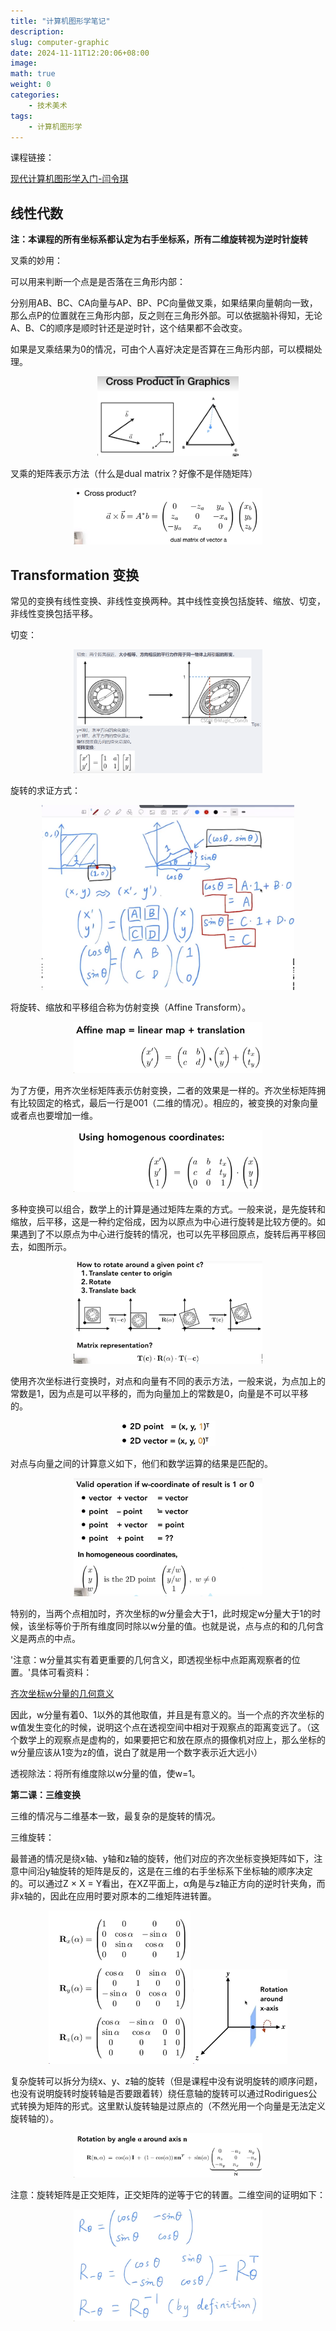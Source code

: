 ```yaml
---
title: "计算机图形学笔记"
description: 
slug: computer-graphic
date: 2024-11-11T12:20:06+08:00
image: 
math: true
weight: 0
categories:
    - 技术美术
tags:
    - 计算机图形学
---
```


课程链接：

[现代计算机图形学入门-闫令琪](https://www.bilibili.com/video/BV1X7411F744/?p=2&spm_id_from=pageDriver&vd_source=7aad4efc9051c9adb163c586482031e8)

## 线性代数

**注：本课程的所有坐标系都认定为右手坐标系，所有二维旋转视为逆时针旋转**

叉乘的妙用：

可以用来判断一个点是是否落在三角形内部：

分别用AB、BC、CA向量与AP、BP、PC向量做叉乘，如果结果向量朝向一致，那么点P的位置就在三角形内部，反之则在三角形外部。可以依据脑补得知，无论A、B、C的顺序是顺时针还是逆时针，这个结果都不会改变。

如果是叉乘结果为0的情况，可由个人喜好决定是否算在三角形内部，可以模糊处理。

<center class ='img'>
    <img title="" src="cross_product.PNG" width="45%">
</center>

叉乘的矩阵表示方法（什么是dual matrix？好像不是伴随矩阵）

<center class ='img'>
    <img title="" src="cross_product_matrix.PNG" width="60%">
</center>

## Transformation 变换

常见的变换有线性变换、非线性变换两种。其中线性变换包括旋转、缩放、切变，非线性变换包括平移。

切变：

<center class ='img'>
    <img title="" src="linear_transformation.PNG" width="60%">
</center>

旋转的求证方式：

<center class ='img'>
    <img title="" src="rotation_matrix.PNG" width="80%">
</center>

将旋转、缩放和平移组合称为仿射变换（Affine Transform）。

<center class ='img'>
    <img title="" src="affine_map.PNG" width="60%">
</center>

为了方便，用齐次坐标矩阵表示仿射变换，二者的效果是一样的。齐次坐标矩阵拥有比较固定的格式，最后一行是001（二维的情况）。相应的，被变换的对象向量或者点也要增加一维。

<center class ='img'>
    <img title="" src="homogenous_coordinates.PNG" width="60%">
</center>

多种变换可以组合，数学上的计算是通过矩阵左乘的方式。一般来说，是先旋转和缩放，后平移，这是一种约定俗成，因为以原点为中心进行旋转是比较方便的。如果遇到了不以原点为中心进行旋转的情况，也可以先平移回原点，旋转后再平移回去，如图所示。

<center class ='img'>
    <img title="" src="rotate_a_given_point_c.PNG" width="60%">
</center>

使用齐次坐标进行变换时，对点和向量有不同的表示方法，一般来说，为点加上的常数是1，因为点是可以平移的，而为向量加上的常数是0，向量是不可以平移的。

<center class ='img'>
    <img title="" src="point_and_vector_diff.PNG" width="30%">
</center>

对点与向量之间的计算意义如下，他们和数学运算的结果是匹配的。

<center class ='img'>
    <img title="" src="point_vector_calculate.PNG" width="60%">
</center>

特别的，当两个点相加时，齐次坐标的w分量会大于1，此时规定w分量大于1的时候，该坐标等价于所有维度同时除以w分量的值。也就是说，点与点的和的几何含义是两点的中点。

'注意：w分量其实有着更重要的几何含义，即透视坐标中点距离观察者的位置。'具体可看资料：

[齐次坐标w分量的几何意义](https://www.tomdalling.com/blog/modern-opengl/explaining-homogenous-coordinates-and-projective-geometry/)

因此，w分量有着0、1以外的其他取值，并且是有意义的。当一个点的齐次坐标的w值发生变化的时候，说明这个点在透视空间中相对于观察点的距离变远了。（这个数学上的观察点是虚构的，如果要把它和放在原点的摄像机对应上，那么坐标的w分量应该从1变为z的值，说白了就是用一个数字表示近大远小）

透视除法：将所有维度除以w分量的值，使w=1。

**第二课：三维变换**

三维的情况与二维基本一致，最复杂的是旋转的情况。

三维旋转：

最普通的情况是绕x轴、y轴和z轴的旋转，他们对应的齐次坐标变换矩阵如下，注意中间沿y轴旋转的矩阵是反的，这是在三维的右手坐标系下坐标轴的顺序决定的。可以通过Z × X = Y看出，在XZ平面上，α角是与z轴正方向的逆时针夹角，而非x轴的，因此在应用时要对原本的二维矩阵进转置。

<center class ='img'>
<img title="" src="rotation_matrix_3D.png" width="45%">
<img title="" src="rotatior_around_x.png" width="30%">
</center>

复杂旋转可以拆分为绕x、y、z轴的旋转（但是课程中没有说明旋转的顺序问题，也没有说明旋转时旋转轴是否要跟着转）绕任意轴的旋转可以通过Rodirigues公式转换为矩阵的形式。这里默认旋转轴是过原点的（不然光用一个向量是无法定义旋转轴的）。

<center class ='img'>
    <img title="" src="Rodirigues.png" width="60%">
</center>

注意：旋转矩阵是正交矩阵，正交矩阵的逆等于它的转置。二维空间的证明如下：

<center class ='img'>
    <img title="" src="orthogonal_prove.png" width="60%">
</center>
